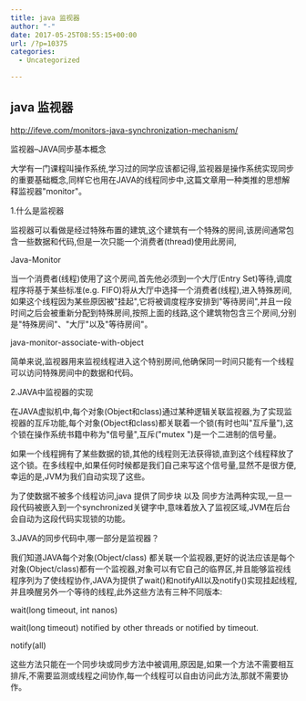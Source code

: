 ```yaml
---
title: java 监视器
author: "-"
date: 2017-05-25T08:55:15+00:00
url: /?p=10375
categories:
  - Uncategorized

---
```

## java 监视器
http://ifeve.com/monitors-java-synchronization-mechanism/

监视器–JAVA同步基本概念

大学有一门课程叫操作系统,学习过的同学应该都记得,监视器是操作系统实现同步的重要基础概念,同样它也用在JAVA的线程同步中,这篇文章用一种类推的思想解释监视器"monitor"。

1.什么是监视器

监视器可以看做是经过特殊布置的建筑,这个建筑有一个特殊的房间,该房间通常包含一些数据和代码,但是一次只能一个消费者(thread)使用此房间,

Java-Monitor

当一个消费者(线程)使用了这个房间,首先他必须到一个大厅(Entry Set)等待,调度程序将基于某些标准(e.g. FIFO)将从大厅中选择一个消费者(线程),进入特殊房间,如果这个线程因为某些原因被"挂起",它将被调度程序安排到"等待房间",并且一段时间之后会被重新分配到特殊房间,按照上面的线路,这个建筑物包含三个房间,分别是"特殊房间"、"大厅"以及"等待房间"。

java-monitor-associate-with-object

简单来说,监视器用来监视线程进入这个特别房间,他确保同一时间只能有一个线程可以访问特殊房间中的数据和代码。

2.JAVA中监视器的实现

在JAVA虚拟机中,每个对象(Object和class)通过某种逻辑关联监视器,为了实现监视器的互斥功能,每个对象(Object和class)都关联着一个锁(有时也叫"互斥量"),这个锁在操作系统书籍中称为"信号量",互斥("mutex ")是一个二进制的信号量。

如果一个线程拥有了某些数据的锁,其他的线程则无法获得锁,直到这个线程释放了这个锁。在多线程中,如果任何时候都是我们自己来写这个信号量,显然不是很方便,幸运的是,JVM为我们自动实现了这些。

为了使数据不被多个线程访问,java 提供了同步块 以及 同步方法两种实现,一旦一段代码被嵌入到一个synchronized关键字中,意味着放入了监视区域,JVM在后台会自动为这段代码实现锁的功能。

3.JAVA的同步代码中,哪一部分是监视器？

我们知道JAVA每个对象(Object/class) 都关联一个监视器,更好的说法应该是每个对象(Object/class)都有一个监视器,对象可以有它自己的临界区,并且能够监视线程序列为了使线程协作,JAVA为提供了wait()和notifyAll以及notify()实现挂起线程,并且唤醒另外一个等待的线程,此外这些方法有三种不同版本:

wait(long timeout, int nanos)
  
wait(long timeout) notified by other threads or notified by timeout.
  
notify(all)
  
这些方法只能在一个同步块或同步方法中被调用,原因是,如果一个方法不需要相互排斥,不需要监测或线程之间协作,每一个线程可以自由访问此方法,那就不需要协作。
